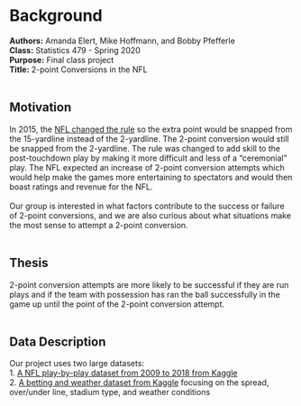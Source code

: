 Background
==========

**Authors:** Amanda Elert, Mike Hoffmann, and Bobby Pfefferle <br>
**Class:** Statistics 479 - Spring 2020 <br> **Purpose:** Final class
project <br> **Title:** 2-point Conversions in the NFL <br> <br>

Motivation
----------

In 2015, the [NFL changed the
rule](http://www.nfl.com/news/story/0ap3000000493347/article/nfl-moves-extra-point-to-15yard-line-for-2015-season)
so the extra point would be snapped from the 15-yardline instead of the
2-yardline. The 2-point conversion would still be snapped from the
2-yardline. The rule was changed to add skill to the post-touchdown play
by making it more difficult and less of a “ceremonial” play. The NFL
expected an increase of 2-point conversion attempts which would help
make the games more entertaining to spectators and would then boast
ratings and revenue for the NFL. <br> <br> Our group is interested in
what factors contribute to the success or failure of 2-point
conversions, and we are also curious about what situations make the most
sense to attempt a 2-point conversion. <br> <br>

Thesis
------

2-point conversion attempts are more likely to be successful if they are
run plays and if the team with possession has ran the ball successfully
in the game up until the point of the 2-point conversion attempt. <br>
<br>

Data Description
----------------

Our project uses two large datasets: <br> 1. [A NFL play-by-play dataset
from 2009 to 2018 from
Kaggle](https://www.kaggle.com/maxhorowitz/nflplaybyplay2009to2016) <br>
2. [A betting and weather dataset from
Kaggle](https://www.kaggle.com/tobycrabtree/nfl-scores-and-betting-data#spreadspoke_scores.csv)
focusing on the spread, over/under line, stadium type, and weather
conditions
